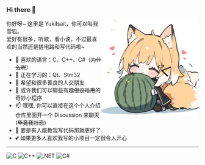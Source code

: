 ### Hi there 👋

<img align="right" height="255" src="https://github.com/YukiIsait/YukiIsait/raw/main/Image.jpg"/>

你好呀~ 这里是 YukiIsait，你可以叫我雪狐。  
爱好有很多，听歌，看小说，不过最喜欢的当然还是搓电路和写代码啦~

- 🌱 喜欢的语言：C、C++、C#（~~为什么呢~~）
- 🔭 正在学习的：Qt、Stm32
- 👯 希望和很多善良的人交朋友
- 💬 或许我们可以聊些有趣~~但没啥用~~的奇妙小程序
- 📫 嘿嘿, 你可以直接在这个个人介绍仓库里面开一个 Discussion 来聊天 (~~毕竟我社恐~~)
- 🤔 要是有人能教我写代码那就更好了
- 💕 如果更多人喜欢我写的小项目一定很令人开心

---

![C](https://img.shields.io/badge/C-5C5C5C.svg?logo=c&logoColor=white) ![C++](https://img.shields.io/badge/C++-00599C.svg?logo=c%2B%2B&logoColor=white) ![.NET](https://img.shields.io/badge/.NET-512BD4.svg?logo=dotnet&logoColor=white) ![C#](https://img.shields.io/badge/C%23-239120.svg?logo=sharp&logoColor=white) 
